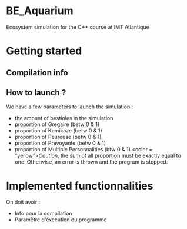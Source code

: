 # BE_Aquarium
 Ecosystem simulation for the C++ course at IMT Atlantique

# Getting started
    
## Compilation info

## How to launch ?
We have a few parameters to launch the simulation :
-  the amount of bestioles in the simulation
-  proportion of Gregaire (betw 0 & 1)
-  proportion of Kamikaze (betw 0 & 1)
-  proportion of Peureuse (betw 0 & 1)
-  proportion of Prevoyante (betw 0 & 1)
-  proportion of Multiple Personnalities (btw 0 & 1)
<color = "yellow">*Caution*</color>, the sum of all proportion must be exactly equal to one. Otherwise, an error is thrown and the program is stopped.

# Implemented functionnalities



On doit avoir : 
- Info pour la compilation
- Paramètre d'éxecution du programme

